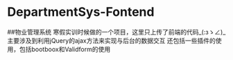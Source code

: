 # DepartmentSys-Fontend
##物业管理系统
寒假实训时候做的一个项目，这里只上传了前端的代码_(:зゝ∠)_
主要涉及到利用jQuery的ajax方法来实现与后台的数据交互
还包括一些插件的使用，包括bootboox和Validform的使用
